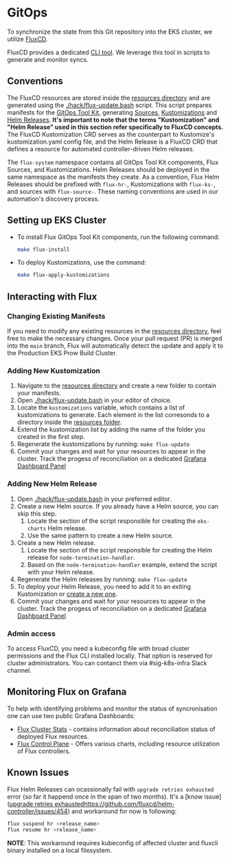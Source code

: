 # GitOps

To synchronize the state from this Git repository into the EKS cluster, we utilize [FluxCD](https://fluxcd.io/).

FluxCD provides a dedicated [CLI tool](https://fluxcd.io/flux/installation/#install-the-flux-cli).
We leverage this tool in scripts to generate and monitor syncs.

## Conventions

The FluxCD resources are stored inside the [resources directory](../resources/) and are generated using the [./hack/flux-update.bash](../hack/flux-update.bash) script. This script prepares manifests for the [GitOps Tool Kit](https://fluxcd.io/flux/components/), generating [Sources](https://fluxcd.io/flux/components/source/), [Kustomizations](https://fluxcd.io/flux/components/kustomize/kustomization/) and [Helm Releases](https://fluxcd.io/flux/components/helm/helmreleases/). **It's important to note that the terms "Kustomization" and "Helm Release" used in this section refer specifically to FluxCD concepts.** The FluxCD Kustomization CRD serves as the counterpart to Kustomize's kustomization.yaml config file, and the Helm Release is a FluxCD CRD that defines a resource for automated controller-driven Helm releases.

The `flux-system` namespace contains all GitOps Tool Kit components, Flux Sources, and Kustomizations. Helm Releases should be deployed in the same namespace as the manifests they create. As a convention, Flux Helm Releases should be prefixed with `flux-hr-`, Kustomizations with `flux-ks-`, and sources with `flux-source-`. These naming conventions are used in our automation's discovery process.

## Setting up EKS Cluster

* To install Flux GitOps Tool Kit components, run the following command:
    ```bash
    make flux-install
    ```

* To deploy Kustomizations, use the command:
    ```bash
    make flux-apply-kustomizations
    ```

## Interacting with Flux

### Changing Existing Manifests

If you need to modify any existing resources in the [resources directory](../resources/), feel free to make the necessary changes. Once your pull request (PR) is merged into the `main` branch, Flux will automatically detect the update and apply it to the Production EKS Prow Build Cluster.

### Adding New Kustomization

1. Navigate to the [resources directory](../resources/) and create a new folder to contain your manifests.
2. Open [./hack/flux-update.bash](../hack/flux-update.bash) in your editor of choice.
3. Locate the `kustomizations` variable, which contains a list of kustomizations to generate. Each element in the list corresonds to a directory inside the [resources folder](../resources/).
4. Extend the kustomization list by adding the name of the folder you created in the first step.
5. Regenerate the kustomizations by running: `make flux-update`
6. Commit your changes and wait for your resources to appear in the cluster. Track the progess of reconciliation on a dedicated [Grafana Dashboard Panel](https://monitoring-eks.prow.k8s.io/d/flux-cluster/flux-cluster-stats?viewPanel=33)

### Adding New Helm Release

1. Open [./hack/flux-update.bash](../hack/flux-update.bash) in your preferred editor.
2. Create a new Helm source. If you already have a Helm source, you can skip this step.
    1. Locate the section of the script responsible for creating the `eks-charts` Helm release.
    2. Use the same pattern to create a new Helm source.
3. Create a new Helm release.
    1. Locate the section of the script responsible for creating the Helm release for `node-termination-handler`.
    2. Based on the `node-termination-handler` example, extend the script with your Helm release.
4. Regenerate the Helm releases by running: `make flux-update`
5. To deploy your Helm Release, you need to add it to an exiting Kustomization or [create a new one](./GitOps.md#adding-new-kustomization).
6. Commit your changes and wait for your resources to appear in the cluster. Track the progess of reconciliation on a dedicated [Grafana Dashboard Panel](https://monitoring-eks.prow.k8s.io/d/flux-cluster/flux-cluster-stats?viewPanel=33)

### Admin access

To access FluxCD, you need a kubeconfig file with broad cluster permissions and the Flux CLI installed locally. That option is reserved for cluster administrators. You can contanct them via #sig-k8s-infra Slack channel.

## Monitoring Flux on Grafana

To help with identifying problems and monitor the status of syncronisation one can use two public Grafana Dashboards:
* [Flux Cluster Stats](https://monitoring-eks.prow.k8s.io/d/flux-cluster/flux-cluster-stats) - contains information about reconciliation status of deployed Flux resources.
* [Flux Control Plane](https://monitoring-eks.prow.k8s.io/d/flux-control-plane/flux-control-plane) - Offers various charts, including resource utilization of Flux controllers.

## Known Issues

Flux Helm Releases can ocassionally fail with `upgrade retries exhausted` error (so far it happend once in the span of two months). It's a [know issue]([upgrade retries exhausted](https://github.com/fluxcd/helm-controller/issues/454)https://github.com/fluxcd/helm-controller/issues/454) and workaround for now is following:
```bash
flux suspend hr <release_name>
flux resume hr <release_name>
```
**NOTE**: This workaround requires kubeconfig of affected cluster and fluxcli binary installed on a local filesystem.
